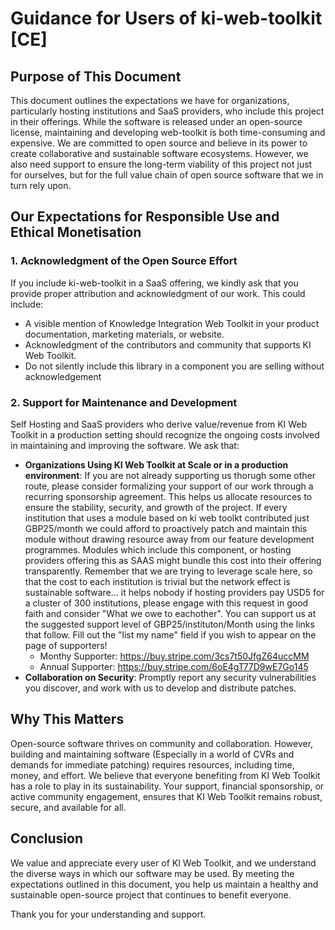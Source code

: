 
# Guidance for Users of ki-web-toolkit [CE]

## Purpose of This Document

This document outlines the expectations we have for organizations, particularly hosting institutions and SaaS providers, who include this project in their offerings. While the software is released under an open-source license, maintaining and developing web-toolkit is both time-consuming and expensive. We are committed to open source and believe in its power to create collaborative and sustainable software ecosystems. However, we also need support to ensure the long-term viability of this project not just for ourselves, but for the full value chain of open source software that we in turn rely upon.

## Our Expectations for Responsible Use and Ethical Monetisation

### 1. Acknowledgment of the Open Source Effort

If you include ki-web-toolkit in a SaaS offering, we kindly ask that you provide proper attribution and acknowledgment of our work. This could include:

- A visible mention of Knowledge Integration Web Toolkit in your product documentation, marketing materials, or website.
- Acknowledgment of the contributors and community that supports KI Web Toolkit.
- Do not silently include this library in a component you are selling without acknowledgement

### 2. Support for Maintenance and Development

Self Hosting and SaaS providers who derive value/revenue from KI Web Toolkit in a production setting should recognize the ongoing costs involved in maintaining and improving the software. We ask that:

- **Organizations Using KI Web Toolkit at Scale or in a production environment**: If you are not already supporting us thorugh some other route, please consider formalizing your support of our work through a recurring sponsorship agreement. This helps us allocate resources to ensure the stability, security, and growth of the project. If every institution that uses a module based on ki web toolkt contributed just GBP25/month we could afford to proactively patch and maintain this module without drawing resource away from our feature development programmes. Modules which include this component, or hosting providers offering this as SAAS might bundle this cost into their offering transparently. Remember that we are trying to leverage scale here, so that the cost to each institution is trivial but the network effect is sustainable software... it helps nobody if hosting providers pay USD5 for a cluster of 300 institutions, please engage with this request in good faith and consider "What we owe to eachother". You can support us at the suggested support level of GBP25/instituton/Month using the links that follow. Fill out the "list my name" field if you wish to appear on the page of supporters!
    - Monthy Supporter: https://buy.stripe.com/3cs7t50JfgZ64uccMM 
    - Annual Supporter: https://buy.stripe.com/6oE4gT77D9wE7Go145
- **Collaboration on Security**: Promptly report any security vulnerabilities you discover, and work with us to develop and distribute patches.

## Why This Matters

Open-source software thrives on community and collaboration. However, building and maintaining software (Especially in a world of CVRs and demands for immediate patching) requires resources, including time, money, and effort. We believe that everyone benefiting from KI Web Toolkit has a role to play in its sustainability. Your support, financial sponsorship, or active community engagement, ensures that KI Web Toolkit remains robust, secure, and available for all.

## Conclusion

We value and appreciate every user of KI Web Toolkit, and we understand the diverse ways in which our software may be used. By meeting the expectations outlined in this document, you help us maintain a healthy and sustainable open-source project that continues to benefit everyone.

Thank you for your understanding and support.
